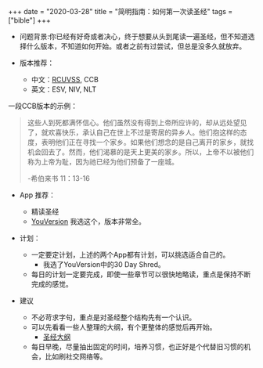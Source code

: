 +++ 
date = "2020-03-28"
title = "简明指南：如何第一次读圣经"
tags = ["bible"]
+++

- 问题背景:你已经有好奇或者决心，终于想要从头到尾读一遍圣经，但不知道选择什么版本，不知道如何开始。或者之前有过尝试，但总是没多久就放弃。

- 版本推荐：
  - 中文：[RCUVSS](https://www.bible.com/versions/140-rcuvss-%E5%92%8C%E5%90%88%E6%9C%AC%E4%BF%AE%E8%AE%A2%E7%89%88), CCB
  - 英文：ESV, NIV, NLT

一段CCB版本的示例：
> 这些人到死都满怀信心。他们虽然没有得到上帝所应许的，却从远处望见了，就欢喜快乐，承认自己在世上不过是寄居的异乡人。他们抱这样的态度，表明他们正在寻找一个家乡。如果他们想念的是自己离开的家乡，就找机会回去了。然而，他们渴慕的是天上更美的家乡。所以，上帝不以被他们称为上帝为耻，因为祂已经为他们预备了一座城。  
> 
> -希伯来书 11：13-16

- App 推荐：
  - 精读圣经
  - [YouVersion](https://www.bible.com/) 我选这个，版本非常全。

- 计划：
  - 一定要定计划，上述的两个App都有计划，可以挑选适合自己的。
    - 我选了YouVersion中的30 Day Shred。
  - 每日的计划一定要完成，即使一些章节可以很快地略读，重点是保持不断完成的感觉。

- 建议
  - 不必苛求字句，重点是对圣经整个结构先有一个认识。
  - 可以先看看一些人整理的大纲，有个更整体的感觉后再开始。
    - [圣经大纲](http://cclw.net/Bible/shenjindagang/)
  - 每日早晚，尽量抽出固定的时间，培养习惯，也正好是个代替旧习惯的机会，比如刷社交网络等。